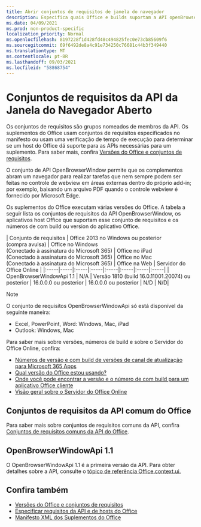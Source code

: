 ```yaml
---
title: Abrir conjuntos de requisitos de janela do navegador
description: Especifica quais Office e builds suportam a API openBrowserWindow.
ms.date: 04/09/2021
ms.prod: non-product-specific
localization_priority: Normal
ms.openlocfilehash: 8197228f1d428fd48c494825fec0e73cb85609f6
ms.sourcegitcommit: 69f6492de8a4c91e734250c76681c44b3f349440
ms.translationtype: MT
ms.contentlocale: pt-BR
ms.lasthandoff: 09/03/2021
ms.locfileid: "58868754"
---
```

# <a name="open-browser-window-api-requirement-sets"></a>Conjuntos de requisitos da API da Janela do Navegador Aberto

Os conjuntos de requisitos são grupos nomeados de membros da API. Os suplementos do Office usam conjuntos de requisitos especificados no manifesto ou usam uma verificação de tempo de execução para determinar se um host do Office dá suporte para as APIs necessárias para um suplemento. Para saber mais, confira [Versões do Office e conjuntos de requisitos](../../develop/office-versions-and-requirement-sets.md).

O conjunto de API OpenBrowserWindow permite que os complementos abram um navegador para realizar tarefas que nem sempre podem ser feitas no controle de webview em áreas externas dentro do próprio add-in; por exemplo, baixando um arquivo PDF quando o controle webview é fornecido por Microsoft Edge.

Os suplementos do Office executam várias versões do Office. A tabela a seguir lista os conjuntos de requisitos da API OpenBrowserWindow, os aplicativos host Office que suportam esse conjunto de requisitos e os números de com build ou version do aplicativo Office.

|  Conjunto de requisitos  | Office 2013 no Windows ou posterior<br>(compra avulsa) | Office no Windows<br>(Conectado à assinatura do Microsoft 365) |  Office no iPad<br>(Conectado à assinatura do Microsoft 365)  |  Office no Mac<br>(Conectado à assinatura do Microsoft 365)  | Office na Web  |  Servidor do Office Online  |
|:-----|-----|:-----|:-----|:-----|:-----|:-----|:-----|
| OpenBrowserWindowApi 1.1  | N/A | Versão 1810 (build 16.0.11001.20074) ou posterior | 16.0.0.0 ou posterior | 16.0.0.0 ou posterior | N/D | N/D|

> [!NOTE]
> O conjunto de requisitos OpenBrowserWindowApi só está disponível da seguinte maneira:
>
> - Excel, PowerPoint, Word: Windows, Mac, iPad
> - Outlook: Windows, Mac

Para saber mais sobre versões, números de build e sobre o Servidor do Office Online, confira:

- [Números de versão e com build de versões de canal de atualização para Microsoft 365 Apps](/officeupdates/update-history-microsoft365-apps-by-date)
- [Qual versão do Office estou usando?](https://support.microsoft.com/office/932788b8-a3ce-44bf-bb09-e334518b8b19)
- [Onde você pode encontrar a versão e o número de com build para um aplicativo Office cliente](/officeupdates/update-history-microsoft365-apps-by-date)
- [Visão geral sobre o Servidor do Office Online](/officeonlineserver/office-online-server-overview)

## <a name="office-common-api-requirement-sets"></a>Conjuntos de requisitos da API comum do Office

Para saber mais sobre conjuntos de requisitos comuns da API, confira [Conjuntos de requisitos comuns da API do Office](office-add-in-requirement-sets.md).

## <a name="openbrowserwindowapi-11"></a>OpenBrowserWindowApi 1.1

O OpenBrowserWindowApi 1.1 é a primeira versão da API. Para obter detalhes sobre a API, consulte o [tópico de referência Office.context.ui.](/javascript/api/office/office.context#ui)

## <a name="see-also"></a>Confira também

- [Versões do Office e conjuntos de requisitos](../../develop/office-versions-and-requirement-sets.md)
- [Especificar requisitos da API e de hosts do Office](../../develop/specify-office-hosts-and-api-requirements.md)
- [Manifesto XML dos Suplementos do Office](../../develop/add-in-manifests.md)
